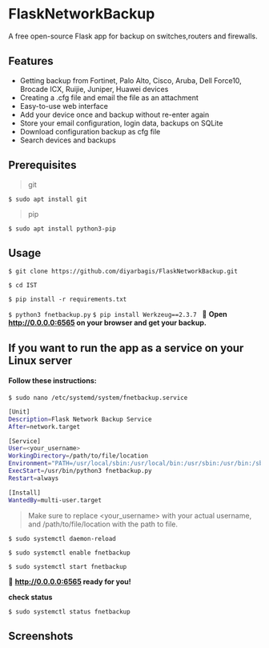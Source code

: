 # FlaskNetworkBackup
A free open-source Flask app for backup on switches,routers and firewalls. 

## Features
*  Getting backup from Fortinet, Palo Alto, Cisco, Aruba, Dell Force10, Brocade ICX, Ruijie, Juniper, Huawei devices 
*  Creating a .cfg file and email the file as an attachment
*  Easy-to-use web interface
*  Add your device once and backup without re-enter again 
*  Store your email configuration, login data, backups on SQLite
*  Download configuration backup as cfg file 
*  Search devices and backups

## Prerequisites
> git 

`$ sudo apt install git`

> pip 
 
`$ sudo apt install python3-pip`

## Usage
`$ git clone https://github.com/diyarbagis/FlaskNetworkBackup.git`

`$ cd IST`

`$ pip install -r requirements.txt`

`$ python3 fnetbackup.py`
`$ pip install Werkzeug==2.3.7 `
:rocket: **Open http://0.0.0.0:6565 on your browser and get your backup.**

## If you want to run the app as a service on your Linux server
#### Follow these instructions:
`$ sudo nano /etc/systemd/system/fnetbackup.service `

```bash
[Unit]
Description=Flask Network Backup Service
After=network.target

[Service]
User=<your_username>
WorkingDirectory=/path/to/file/location
Environment="PATH=/usr/local/sbin:/usr/local/bin:/usr/sbin:/usr/bin:/sbin:/bin:/usr/games:/usr/local/games"
ExecStart=/usr/bin/python3 fnetbackup.py
Restart=always

[Install]
WantedBy=multi-user.target
```

> Make sure to replace <your_username> with your actual username, and /path/to/file/location with the path to file.


`$ sudo systemctl daemon-reload`

`$ sudo systemctl enable fnetbackup`

`$ sudo systemctl start fnetbackup`

:rocket: **http://0.0.0.0:6565 ready for you!**

**check status**

`$ sudo systemctl status fnetbackup`

## Screenshots











